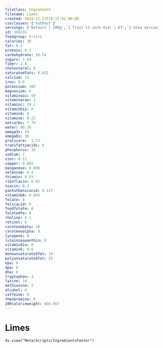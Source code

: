 ```yaml
---
fileClass: Ingredient
filename: Limes
created: 2024-12-21T19:27:02-06:00
cssclasses: ['nutFact']
servings: ['Default | 100g','1 fruit (2 inch dia) | 67','1 nlea serving | 67']
id: 168155
foodgroup: Fruits
calories: 30
fat: 0.2
protein: 0.7
carbohydrate: 10.54
sugars: 1.69
fiber: 2.8
cholesterol: 0
saturatedfats: 0.022
calcium: 33
iron: 0.6
potassium: 102
magnesium: 6
vitaminaiu: 50
vitaminarae: 2
vitaminc: 29.1
vitaminb12: 0
vitamind: 0
vitamine: 0.22
netcarbs: 7.74
water: 88.26
omega3s: 19
omega6s: 36
pralscore: -1.73
transfattyacids: 0
phosphorus: 18
sodium: 2
zinc: 0.11
copper: 0.065
manganese: 0.008
selenium: 0.4
thiamin: 0.03
riboflavin: 0.02
niacin: 0.2
pantothenicacid: 0.217
vitaminb6: 0.043
folate: 8
folicacid: 0
foodfolate: 8
folatedfe: 8
choline: 5.1
retinol: 0
carotenebeta: 30
carotenealpha: 0
lycopene: 0
luteinzeaxanthin: 0
vitamindiu: 0
vitamink: 0.6
monounsaturatedfat: 19
polyunsaturatedfat: 55
epa: 0
dpa: 0
dha: 0
tryptophan: 3
lysine: 14
methionine: 2
alcohol: 0
caffeine: 0
theobromine: 0
200calorieweight: 666.667
---
```


# Limes

```dataviewjs
dv.view("Meta/Scripts/IngredientsFooter")
```